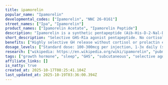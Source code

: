```yaml
---
title: ipamorelin
popular_name: "Ipamorelin"
developmental_codes: ["Ipamorelin", "NNC 26-0161"]
street_names: ["Ipa", "Ipamorelin"]
product_names: ["Ipamorelin Acetate", "Ipamorelin Peptide"]
description: "Ipamorelin is a synthetic pentapeptide (Aib-His-D-2-Nal-D-Phe-Lys-NH2) selective agonist of the ghrelin/growth hormone secretagogue receptor (GHS-R1a) derived from GHRP-1. Highly selective for GH release without affecting cortisol, prolactin, ACTH, or acetylcholine at any dose (even 200-fold above ED50), distinguishing it from GHRP-2/GHRP-6. Binds to GHSR on pituitary somatotroph cells, activating phospholipase C (PLC) to generate IP3 and DAG, mobilizing intracellular calcium and activating protein kinase C for GH vesicle exocytosis. Preclinical studies showed dose-dependent increases in GH levels, longitudinal bone growth, and body weight gain in rats, though IGF-1 levels and bone markers remained unchanged. Phase 2 clinical trials for post-operative ileus failed to show efficacy (no reduction in time to first meal vs placebo). Limited clinical data on body composition effects in humans despite theoretical benefits. Typical dosing: 100-300mcg subcutaneously 1-3x daily, preferably on empty stomach. Best timing: pre-bed (aligns with natural GH surge, improves sleep quality), split dosing (AM fasted + pre-bed) for enhanced pulsatility. Users report improved sleep quality within 2-4 weeks, with body composition changes over 3-6 months. Cycling protocol: 8-12 weeks on, with 5-days-on/2-days-off weekly pattern to prevent receptor desensitization. Minimal side effects: injection site reactions, mild headache, nausea (typically resolve in 1-2 weeks). Does not suppress endogenous hormone production. Not FDA-approved; removed from FDA Category 2 compounding list September 2024 due to nominator withdrawal. FDA recommended against inclusion in 503A Bulks Regulation October 2024 due to insufficient safety data. No longer available for compounding. Banned by WADA for competitive sports."
short_description: "Selective GHS-R1a agonist pentapeptide. No cortisol/prolactin effects. Phase 2 trial failed. Not FDA-approved, removed from compounding list 2024. Limited human data."
benefits: ["Highly selective GH release without cortisol or prolactin elevation", "No effect on ACTH, acetylcholine, or aldosterone", "Minimal side effects compared to GHRP-2/GHRP-6", "Improved sleep quality (deeper, more restorative sleep)", "Does not suppress endogenous hormone production", "Dose-dependent GH stimulation in preclinical studies", "Enhanced longitudinal bone growth and body weight in animal models", "Injection site flexibility (subcutaneous administration)", "Reduced cisplatin-induced weight loss by 24% (animal study)", "Theoretical body composition benefits (limited human data)"]
dosage_levels: ["Standard dose: 100-300mcg per injection, 1-3x daily (subcutaneous)", "Beginners/anti-aging: 200mcg once daily at bedtime", "Fat loss/general support: 200-300mcg twice daily (AM + pre-bed)", "Performance/recovery: 300mcg three times daily (AM + post-workout + pre-bed)", "Timing: On empty stomach, 30-60 min before/after meals", "Best time: 2 hours before bedtime for sleep and natural GH alignment", "Split dosing: Space 6-8 hours apart to mimic natural GH pulses", "Cycle: 8-12 weeks on, with 5-days-on/2-days-off weekly pattern", "Results timeline: Sleep improvements 2-4 weeks, body composition 3-6 months"]
research: ["wikipedia: https://en.wikipedia.org/wiki/ipamorelin", "pubmed: https://pubmed.ncbi.nlm.nih.gov/?term=ipamorelin", "clinical trials: https://clinicaltrials.gov/search?term=ipamorelin", "first selective GHS characterization: https://pubmed.ncbi.nlm.nih.gov/9849822/", "bone growth in rats: https://pubmed.ncbi.nlm.nih.gov/10373343/", "cisplatin weight loss study: https://pubmed.ncbi.nlm.nih.gov/39043357/", "hypothalamic-pituitary-testicular axis: https://pubmed.ncbi.nlm.nih.gov/38996787/", "GHS review: https://onlinelibrary.wiley.com/doi/full/10.1002/rco2.9"]
tags: ["growth hormone", "sleep", "GHS", "subcutaneous", "selective agonist", "not FDA-approved"]
affiliate_links: []
is_natty: true
created_at: 2025-10-17T08:25:41.104Z
last_updated_at: 2025-10-19T03:36:00.394Z
---
```

